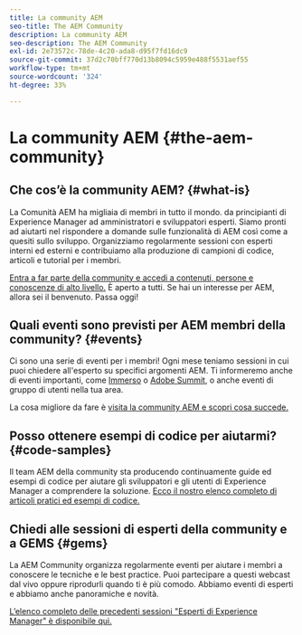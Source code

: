 ```yaml
---
title: La community AEM
seo-title: The AEM Community
description: La community AEM
seo-description: The AEM Community
exl-id: 2e73572c-78de-4c20-ada8-d95f7fd16dc9
source-git-commit: 37d2c70bff770d13b8094c5959e488f5531aef55
workflow-type: tm+mt
source-wordcount: '324'
ht-degree: 33%

---
```


# La community AEM {#the-aem-community}

## Che cos’è la community AEM? {#what-is}

La Comunità AEM ha migliaia di membri in tutto il mondo. da principianti di Experience Manager ad amministratori e sviluppatori esperti.  Siamo pronti ad aiutarti nel rispondere a domande sulle funzionalità di AEM così come a quesiti sullo sviluppo. Organizziamo regolarmente sessioni con esperti interni ed esterni e contribuiamo alla produzione di campioni di codice, articoli e tutorial per i membri.

[Entra a far parte della community e accedi a contenuti, persone e conoscenze di alto livello.](https://experienceleaguecommunities.adobe.com/t5/adobe-experience-manager/ct-p/adobe-experience-manager-community?profile.language=it) È aperto a tutti. Se hai un interesse per AEM, allora sei il benvenuto. Passa oggi!

## Quali eventi sono previsti per AEM membri della community? {#events}

Ci sono una serie di eventi per i membri! Ogni mese teniamo sessioni in cui puoi chiedere all&#39;esperto su specifici argomenti AEM. Ti informeremo anche di eventi importanti, come [Immerso](https://help-forums.adobe.com/content/adobeforums/en/experience-manager-forum/adobe-experience-manager.topic.html/forum__fb7p-the_immerseagendai.html) o [Adobe Summit](https://summit.adobe.com/na/?promoid=6JMR7JQY&amp;mv=other), o anche eventi di gruppo di utenti nella tua area.

La cosa migliore da fare è [visita la community AEM e scopri cosa succede.](https://help-forums.adobe.com/content/adobeforums/en/experience-manager-forum/adobe-experience-manager.html)

## Posso ottenere esempi di codice per aiutarmi? {#code-samples}

Il team AEM della community sta producendo continuamente guide ed esempi di codice per aiutare gli sviluppatori e gli utenti di Experience Manager a comprendere la soluzione. [Ecco il nostro elenco completo di articoli pratici ed esempi di codice.](https://helpx.adobe.com/it/experience-manager/topics/how-to.html)

## Chiedi alle sessioni di esperti della community e a GEMS {#gems}

La AEM Community organizza regolarmente eventi per aiutare i membri a conoscere le tecniche e le best practice. Puoi partecipare a questi webcast dal vivo oppure riprodurli quando ti è più comodo. Abbiamo eventi di esperti e abbiamo anche panoramiche e novità.

[L’elenco completo delle precedenti sessioni &quot;Esperti di Experience Manager&quot; è disponibile qui.](https://helpx.adobe.com/experience-manager/kt/eseminars/ask-the-expert/atace-index.html)
